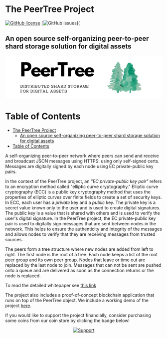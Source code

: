 # The PeerTree Project

[![GitHub license](https://img.shields.io/badge/license-MIT-blue.svg)](https://raw.githubusercontent.com/whzon/PeerTree/master/LICENSE)
[![GitHub issues](https://img.shields.io/github/issues/whzon/PeerTree.svg)](
## An open source self-organizing peer-to-peer shard storage solution for digital assets

![main](images/main.png)

# Table of Contents

- [The PeerTree Project](#the-peertree-project)
  - [An open source self-organizing peer-to-peer shard storage solution for digital assets](#an-open-source-self-organizing-peer-to-peer-shard-storage-solution-for-digital-assets)
- [Table of Contents](#table-of-contents)


A self-organizing peer-to-peer network where peers can send and receive and broadcast JSON messages using HTTPS: using only self-signed certs. Messages are digitally signed by each node using EC private-public key pairs.

In the context of the PeerTree project, an *"EC private-public key pair"* refers to an encryption method called "elliptic curve cryptography." Elliptic curve cryptography (ECC) is a public key cryptography method that uses the properties of elliptic curves over finite fields to create a set of security keys.
In ECC, each user has a *private* key and a *public* key. The private key is a secret value known only to the user and is used to create digital signatures. The public key is a value that is shared with others and is used to verify the user's digital signature.
In the PeerTree project, the EC private-public key pair is used to digitally sign messages that are sent between nodes in the network. This helps to ensure the authenticity and integrity of the messages and allows nodes to verify that they are receiving messages from trusted sources.

The peers form a tree structure where new nodes are added from left to right. The first node is the root of a tree. Each node keeps a list of the root peer group and its own peer group. Nodes that leave or time out are replaced by the last node to join. Messages that can not be sent are pushed onto a queue and are delivered as soon as the connection returns or the node is replaced.

To read the detailed whitepaper see [this link](whitepaper.md)

The project also includes a proof-of-concept blockchain application that runs on top of the PeerTree object. We include a working demo of the project [here](https://www.bitmonky.com/whzon/bitMiner/webConsole.php?git=git).

If you would like to support the project financially, consider
purchasing some coins from our coin store by clicking the badge below!

<div align='center'>

[![Support](https://img.shields.io/badge/support-financing-green.svg)](https://bitmonky.com/whzon/wzApp.php?furl=https://www.bitmonky.com/whzon/gold/mrkViewGJEX.php)

</div>